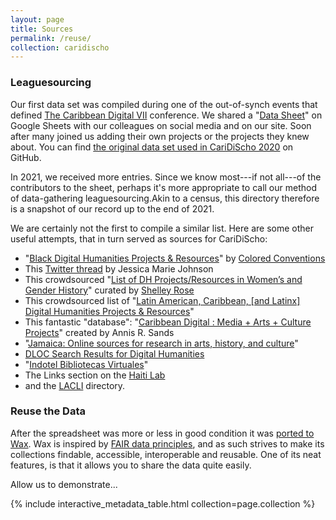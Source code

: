 ```yaml
---
layout: page
title: Sources
permalink: /reuse/
collection: caridischo
---
```


### Leaguesourcing

Our first data set was compiled during one of the out-of-synch events that defined [The Caribbean Digital VII](http://caribbeandigitalnyc.net/2020/directory/) conference. We shared a "[Data Sheet](https://docs.google.com/spreadsheets/d/1PfgI0GrQR60gwRFVIZmZtWae9JyAMpZNFOZRe5xsMsg/edit#gid=1461016146)" on Google Sheets with our colleagues on social media and on our site. Soon after many joined us adding their own projects or the projects they knew about. You can find [the original data set used in CariDiScho 2020](https://github.com/elotroalex/caridischo/blob/main/_data/2020.csv) on GitHub.

In 2021, we received more entries. Since we know most---if not all---of the contributors to the sheet, perhaps it's more appropriate to call our method of data-gathering leaguesourcing.Akin to a census, this directory therefore is a snapshot of our record up to the end of 2021.

We are certainly not the first to compile a similar list. Here are some other useful attempts, that in turn served as sources for CariDiScho:

- "[Black Digital Humanities Projects & Resources](https://docs.google.com/document/d/1rZwucjyAAR7QiEZl238_hhRPXo5-UKXt2_KCrwPZkiQ/edit#heading=h.lfar8xoosxqv)" by [Colored Conventions](https://twitter.com/CCP_org)
- This [Twitter thread](https://twitter.com/jmjafrx/status/1285202367605022720) by Jessica Marie Johnson
- This crowdsourced "[List of DH Projects/Resources in Women’s and Gender History](https://docs.google.com/document/d/1u-5vO2oQDUcqcBkvK9BUlzOPYxIPFZxXgC1quUZv37c/edit)" curated by [Shelley Rose](https://twitter.com/shelleyerose)
- This crowdsourced list of "[Latin American, Caribbean, \[and Latinx\] Digital Humanities Projects & Resources](https://docs.google.com/document/d/1JE5s77JETxUC6Qx_ZOd7aiRxfr2WBPNDweTemJGcYT8/edit#heading=h.epa9pw1nzaoj)"
- This fantastic "database": "[Caribbean Digital : Media + Arts + Culture Projects](https://docs.google.com/spreadsheets/d/1_v7LmyvN7Xwgev0Fqhs22gzUxraB5sZoZ9amF8G2cxE/edit#gid=0)" created by Annis R. Sands
- "[Jamaica: Online sources for research in arts, history, and culture](https://crln.acrl.org/index.php/crlnews/article/view/9496/10780)"
- [DLOC Search Results for Digital Humanities](https://dloc.com/results/?t=digital%20humanities)
- "[Indotel Bibliotecas Virtuales](http://cti.indotel.gob.do/bibliotecas-virtuales/)"
- The Links section on the [Haiti Lab](https://sites.duke.edu/haitilab/)
- and the [LACLI](https://salalm.org/lane/lacli/) directory.
 

### Reuse the Data

After the spreadsheet was more or less in good condition it was [ported to Wax](https://minicomp.github.io/wax/). Wax is inspired by [FAIR data principles](https://journal.code4lib.org/articles/13427), and as such strives to make its collections findable, accessible, interoperable and reusable. One of its neat features, is that it allows you to share the data quite easily. 

Allow us to demonstrate...


{% include interactive_metadata_table.html collection=page.collection %}

